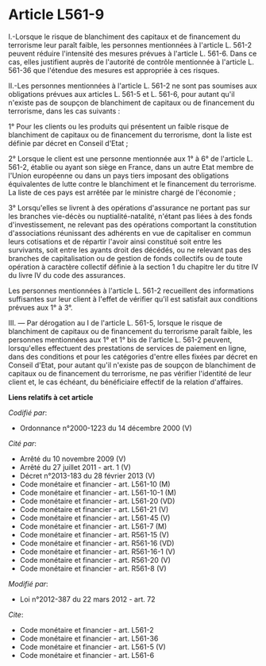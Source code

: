 # Article L561-9

I.-Lorsque le risque de blanchiment des capitaux et de financement du terrorisme leur paraît faible, les personnes
mentionnées à l'article L. 561-2 peuvent réduire l'intensité des mesures prévues à l'article L. 561-6. Dans ce cas, elles
justifient auprès de l'autorité de contrôle mentionnée à l'article L. 561-36 que l'étendue des mesures est appropriée à ces
risques. 

II.-Les personnes mentionnées à l'article L. 561-2 ne sont pas soumises aux obligations prévues aux articles L. 561-5 et L.
561-6, pour autant qu'il n'existe pas de soupçon de blanchiment de capitaux ou de financement du terrorisme, dans les cas
suivants : 

1° Pour les clients ou les produits qui présentent un faible risque de blanchiment de capitaux ou de financement du
terrorisme, dont la liste est définie par décret en Conseil d'Etat ; 

2° Lorsque le client est une personne mentionnée aux 1° à 6° de l'article L. 561-2, établie ou ayant son siège en France,
dans un autre Etat membre de l'Union européenne ou dans un pays tiers imposant des obligations équivalentes de lutte contre
le blanchiment et le financement du terrorisme. La liste de ces pays est arrêtée par le ministre chargé de l'économie ; 

3° Lorsqu'elles se livrent à des opérations d'assurance ne portant pas sur les branches vie-décès ou nuptialité-natalité,
n'étant pas liées à des fonds d'investissement, ne relevant pas des opérations comportant la constitution d'associations
réunissant des adhérents en vue de capitaliser en commun leurs cotisations et de répartir l'avoir ainsi constitué soit entre
les survivants, soit entre les ayants droit des décédés, ou ne relevant pas des branches de capitalisation ou de gestion de
fonds collectifs ou de toute opération à caractère collectif définie à la section 1 du chapitre Ier du titre IV du livre IV
du code des assurances. 

Les personnes mentionnées à l'article L. 561-2 recueillent des informations suffisantes sur leur client à l'effet de vérifier
qu'il est satisfait aux conditions prévues aux 1° à 3°. 

III. ― Par dérogation au I de l'article L. 561-5, lorsque le risque de blanchiment de capitaux ou de financement du
terrorisme paraît faible, les personnes mentionnées aux 1° et 1° bis de l'article L. 561-2 peuvent, lorsqu'elles effectuent
des prestations de services de paiement en ligne, dans des conditions et pour les catégories d'entre elles fixées par décret
en Conseil d'Etat, pour autant qu'il n'existe pas de soupçon de blanchiment de capitaux ou de financement du terrorisme, ne
pas vérifier l'identité de leur client et, le cas échéant, du bénéficiaire effectif de la relation d'affaires.

**Liens relatifs à cet article**

_Codifié par_:

  - Ordonnance n°2000-1223 du 14 décembre 2000 (V)

_Cité par_:

  - Arrêté du 10 novembre 2009 (V)
  - Arrêté du 27 juillet 2011 - art. 1 (V)
  - Décret n°2013-183 du 28 février 2013 (V)
  - Code monétaire et financier - art. L561-10 (M)
  - Code monétaire et financier - art. L561-10-1 (M)
  - Code monétaire et financier - art. L561-20 (VD)
  - Code monétaire et financier - art. L561-21 (V)
  - Code monétaire et financier - art. L561-45 (V)
  - Code monétaire et financier - art. L561-7 (M)
  - Code monétaire et financier - art. R561-15 (V)
  - Code monétaire et financier - art. R561-16 (VD)
  - Code monétaire et financier - art. R561-16-1 (V)
  - Code monétaire et financier - art. R561-20 (V)
  - Code monétaire et financier - art. R561-8 (V)

_Modifié par_:

  - Loi n°2012-387 du 22 mars 2012 - art. 72

_Cite_:

  - Code monétaire et financier - art. L561-2
  - Code monétaire et financier - art. L561-36
  - Code monétaire et financier - art. L561-5 (V)
  - Code monétaire et financier - art. L561-6
